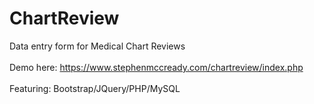 # ChartReview
Data entry form for Medical Chart Reviews<br/>
<br/>
Demo here: https://www.stephenmccready.com/chartreview/index.php<br/>
<br/>
Featuring: Bootstrap/JQuery/PHP/MySQL<br/>
